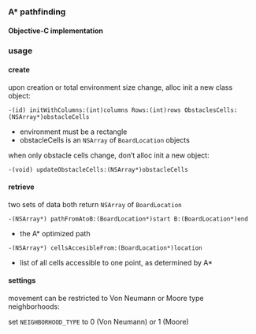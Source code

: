 ### A* pathfinding
#### Objective-C implementation

### usage

#### create

upon creation or total environment size change, alloc init a new class object:

`-(id) initWithColumns:(int)columns Rows:(int)rows ObstaclesCells:(NSArray*)obstacleCells`

* environment must be a rectangle
* obstacleCells is an `NSArray` of `BoardLocation` objects

when only obstacle cells change, don’t alloc init a new object:

`-(void) updateObstacleCells:(NSArray*)obstacleCells`

#### retrieve

two sets of data both return `NSArray` of `BoardLocation`

`-(NSArray*) pathFromAtoB:(BoardLocation*)start B:(BoardLocation*)end`

* the A* optimized path

`-(NSArray*) cellsAccesibleFrom:(BoardLocation*)location`

* list of all cells accessible to one point, as determined by A*

#### settings

movement can be restricted to Von Neumann or Moore type neighborhoods:

set `NEIGHBORHOOD_TYPE` to 0 (Von Neumann) or 1 (Moore)
